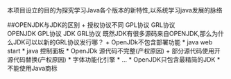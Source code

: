 本项目设立的目的为探究学习Java各个版本的新特性,以系统学习java发展的脉络

##OPENJDK与JDK的区别
    + 授权协议不同
        GPL协议 GRL协议  
        OPENJDK GPL协议
        JDK   GRL协议
        既然JDK有很多源码来自OPENJDK,那么为什么JDK可以以新的GRL协议发行哪？
    + OpenJDk不包含部署功能
        * java web start
        * java 控制面板
    * OpenJDk 源代码不完整(产权原因)
    + 部分源代码使用开源代码替换(产权原因)
        * 字体功能化引擎
        * ...
    * OpenJDK只包含最精简的JDK
    * 不能使用Java商标  